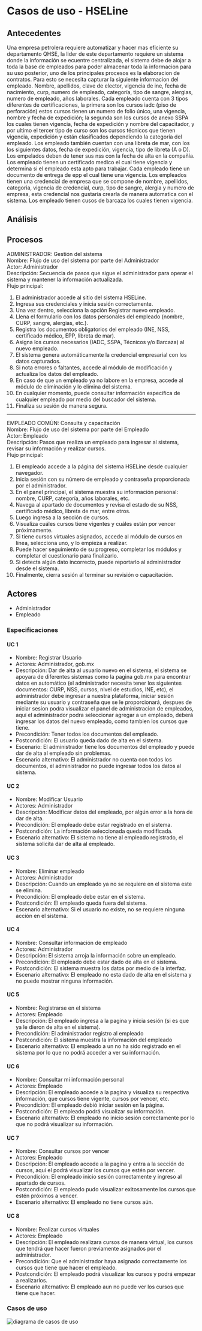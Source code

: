 # Casos de uso - HSELine

## Antecedentes
<div text-align="justified">
Una empresa petrolera requiere automatizar y hacer mas eficiente su departamento QHSE, la lider de este
departamento requiere un sistema donde la información se ecuentre centralizada, el sistema debe de alojar a
toda la base de empleados para poder almacenar toda la informacion para su uso posterior, uno de los
principales procesos es la elaboracion de contratos. Para esto se necesita capturar la siguiente informacion del
empleado. Nombre, apellidos, clave de elector, vigencia de ine, fecha de nacimiento, curp, numero de
empleado, categoría, tipo de sangre, alergias, numero de empleado, años laborales. Cada empleado cuenta
con 3 tipos diferentes de certificaciones, la primera son los cursos iadc (piso de perforación) estos cursos
tienen un numero de folio único, una vigencia, nombre y fecha de expedición; la segunda son los cursos de
anexo SSPA los cuales tienen vigencia, fecha de expedición y nombre del capacitador, y por ultimo el tercer
tipo de curso son los cursos técnicos que tienen vigencia, expedición y están clasificados dependiendo la
categoría del empleado. Los empleado también cuentan con una libreta de mar, con los los siguientes datos,
fecha de expedición, vigencia, tipo de libreta (A o D). Los empelados deben de tener sus nss con la fecha de
alta en la compañía. Los empleado tienen un certificado medico el cual tiene vigencia y determina si el
empleado esta apto para trabajar. Cada empleado tiene un documento de entrega de epp el cual tiene una
vigencia. Los empleados tienen una credencial de empresa que se compone de nombre, apellidos, categoria,
vigencia de credencial, curp, tipo de sangre, alergia y numero de empresa, esta credencial nos gustaria crearla
de manera automatica con el sistema. Los empleado tienen cusos de barcaza los cuales tienen vigencia.
</div>

## Análisis



## Procesos

ADMINISTRADOR: Gestión del sistema\
Nombre: Flujo de uso del sistema por parte del Administrador\
Actor: Administrador\
Descripción: Secuencia de pasos que sigue el administrador para operar el sistema y mantener la información actualizada.\
Flujo principal:
1.	El administrador accede al sitio del sistema HSELine.
2.	Ingresa sus credenciales y inicia sesión correctamente.
3.	Una vez dentro, selecciona la opción Registrar nuevo empleado.
4.	Llena el formulario con los datos personales del empleado (nombre, CURP, sangre, alergias, etc.).
5.	Registra los documentos obligatorios del empleado (INE, NSS, certificado médico, EPP, libreta de mar).
6.	Asigna los cursos necesarios (IADC, SSPA, Técnicos y/o Barcaza) al nuevo empleado.
7.	El sistema genera automáticamente la credencial empresarial con los datos capturados.
8.	Si nota errores o faltantes, accede al módulo de modificación y actualiza los datos del empleado.
9.	En caso de que un empleado ya no labore en la empresa, accede al módulo de eliminación y lo elimina del sistema.
10.	En cualquier momento, puede consultar información específica de cualquier empleado por medio del buscador del sistema.
11.	Finaliza su sesión de manera segura.
---
EMPLEADO COMÚN: Consulta y capacitación  
Nombre: Flujo de uso del sistema por parte del Empleado  
Actor: Empleado  
Descripción: Pasos que realiza un empleado para ingresar al sistema, revisar su información y realizar cursos.  
Flujo principal:  
1.	El empleado accede a la página del sistema HSELine desde cualquier navegador.
2.	Inicia sesión con su número de empleado y contraseña proporcionada por el administrador.
3.	En el panel principal, el sistema muestra su información personal: nombre, CURP, categoría, años laborales, etc.
4.	Navega al apartado de documentos y revisa el estado de su NSS, certificado médico, libreta de mar, entre otros.
5.	Luego ingresa a la sección de cursos.
6.	Visualiza cuáles cursos tiene vigentes y cuáles están por vencer próximamente.
7.	Si tiene cursos virtuales asignados, accede al módulo de cursos en línea, selecciona uno, y lo empieza a realizar.
8.	Puede hacer seguimiento de su progreso, completar los módulos y completar el cuestionario para finalizarlo.
9.	Si detecta algún dato incorrecto, puede reportarlo al administrador desde el sistema.
10.	Finalmente, cierra sesión al terminar su revisión o capacitación.


## Actores

- Administrador
- Empleado

### Especificaciones

#### UC 1

- Nombre: Registrar Usuario
- Actores: Administrador, gob.mx
- Descripción: Dar de alta al usuario nuevo en el sistema, el sistema se apoyara de diferentes sistemas como la pagina gob.mx para encontrar datos en automático (el administrador necesita tener los siguientes documentos: CURP, NSS, cursos, nivel de estudios, INE, etc), el administrador debe ingresar a nuestra plataforma, iniciar sesión mediante su usuario y contraseña que se le proporcionará, despues de iniciar sesion podra visualizar el panel de administracion de empleados, aquí el administrador podra seleccionar agregar a un empleado, deberá ingresar los datos del nuevo empleado, como tambien los cursos que tiene.
- Precondición: Tener todos los documentos del empleado.
- Postcondición: El usuario queda dado de alta en el sistema.
- Escenario: El administrador tiene los documentos del empleado y puede dar de alta al empleado sin problemas.
- Escenario alternativo: El administrador no cuenta con todos los documentos, el administrador no puede ingresar todos los datos al sistema.

#### UC 2

- Nombre: Modificar Usuario
- Actores: Administrador
- Descripción: Modificar datos del empleado, por algún error a la hora de dar de alta.
- Precondición: El empleado debe estar registrado en el sistema.
- Postcondición: La información seleccionada queda modificada.
- Escenario alternativo: El sistema no tiene al empleado registrado, el sistema solicita dar de alta al empleado.

#### UC 3

  - Nombre: Eliminar empleado
  - Actores: Administrador
  - Descripción: Cuando un empleado ya no se requiere en el sistema este se elimina.
  - Precondición: El empleado debe estar en el sistema.
  - Postcondición: El empleado queda fuera del sistema.
  - Escenario alternativo: Si el usuario no existe, no se requiere ninguna acción en el sistema.

#### UC 4

  - Nombre: Consultar información de empleado
  - Actores: Administrador
  - Descripción: El sistema arroja la información sobre un empleado.
  - Precondición: El empleado debe estar dado de alta en el sistema.
  - Postcondición: El sistema muestra los datos por medio de la interfaz.
  - Escenario alternativo: El empleado no esta dado de alta en el sistema y no puede mostrar ninguna información.

#### UC 5

  - Nombre: Registrarse en el sistema
  - Actores: Empleado
  - Descripción: El empleado ingresa a la pagina y inicia sesión (si es que ya le dieron de alta en el sistema).
  - Precondición: El administrador registro al empleado
  - Postcondición: El sistema muestra la información del empleado
  - Escenario alternativo: El empleado a un no ha sido registrado en el sistema por lo que no podrá acceder a ver su información.

#### UC 6

  - Nombre: Consultar mi información personal
  - Actores: Empleado
  - Descripción: El empleado accede a la pagina y visualiza su respectiva información, que cursos tiene vigente, cursos por vencer, etc.
  - Precondición: El empleado debió iniciar sesión en la página.
  - Postcondición: El empleado podrá visualizar su información.
  - Escenario alternativo: El empleado no inicio sesión correctamente por lo que no podrá visualizar su información.

#### UC 7

  - Nombre: Consultar cursos por vencer
  - Actores: Empleado
  - Descripción: El empleado accede a la pagina y entra a la sección de cursos, aquí el podrá visualizar los cursos que estén por vencer.
  - Precondición: El empleado inicio sesión correctamente y ingreso al apartado de cursos.
  - Postcondición: El empleado pudo visualizar exitosamente los cursos que estén próximos a vencer.
  - Escenario alternativo: El empleado no tiene cursos aún.

#### UC 8

  - Nombre: Realizar cursos virtuales
  - Actores: Empleado
  - Descripción: El empleado realizara cursos de manera virtual, los cursos que tendrá que hacer fueron previamente asignados por el administrador.
  - Precondición: Que el administrador haya asignado correctamente los cursos que tiene que hacer el empleado.
  - Postcondición: El empleado podrá visualizar los cursos y podrá empezar a realizarlos.
  - Escenario alternativo: El empleado aun no puede ver los cursos que tiene que hacer.


### Casos de uso

![diagrama de casos de uso](plantuml.png)

